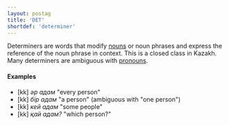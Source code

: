 ```yaml
---
layout: postag
title: 'DET'
shortdef: 'determiner'
---
```


Determiners are words that modify [nouns](NOUN) or noun phrases and
express the reference of the noun phrase in context. This is a closed class
in Kazakh. Many determiners are ambiguous with [pronouns](PRON).

#### Examples

* [kk] _әр адам_ "every person"
* [kk] _бір адам_ "a person" (ambiguous with "one person")
* [kk] _кей адам_ "some people"
* [kk] _қай адам?_ "which person?"

<!-- Interlanguage links updated Út zář 29 20:42:54 CEST 2020 -->
